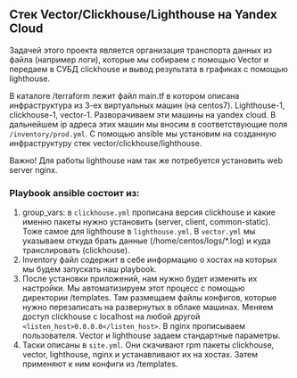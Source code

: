 ## Стек Vector/Clickhouse/Lighthouse на Yandex Cloud
Задачей этого проекта является организация транспорта данных из файла (например логи), которые
мы собираем с помощью Vector и передаем в СУБД clickhouse и 
вывод результата в графиках с помощью lighthouse.

В каталоге /terraform лежит файл main.tf в котором описана инфраструктура из 3-ех виртуальных 
машин (на centos7). Lighthouse-1, clickhouse-1, vector-1.
Разворачиваем эти машины на yandex cloud.
В дальнейшем ip адреса этих машин мы вносим в соответствующие поля ```/inventory/prod.yml```.
С помощью ansible мы установим на созданную инфраструктуру стек vector/clickhouse/lighthouse.

Важно! Для работы lighthouse нам так же потребуется установить web server nginx.

### Playbook ansible состоит из:

1. group_vars: в ```clickhouse.yml``` прописана версия clickhouse и какие именно пакеты 
нужно установить (server, client, common-static). Тоже самое для lighthouse в ```lighthouse.yml```.
В ```vector.yml``` мы указываем откуда брать данные (/home/centos/logs/*.log) и 
куда транслировать (clickhouse).
2. Inventory файл содержит в себе информацию о хостах на которых мы будем запускать наш playbook.
3. После установки приложений, нам нужно будет изменить их настройки. Мы автоматизируем этот процесс
с помощью директории /templates. Там размещаем файлы конфигов, которые нужно перезаписать на 
развернутых в облаке машинах.
Меняем доступ clickhouse с localhost на любой другой ```<listen_host>0.0.0.0</listen_host>```.
В nginx прописываем пользователя. Vector и lighthouse задаем стандартные параметры.
4. Таски описаны в ```site.yml```. Они скачивают rpm пакеты clickhouse, vector, lighthouse, nginx
и устанавливают их на хостах. Затем применяют к ним конфиги из /templates.

